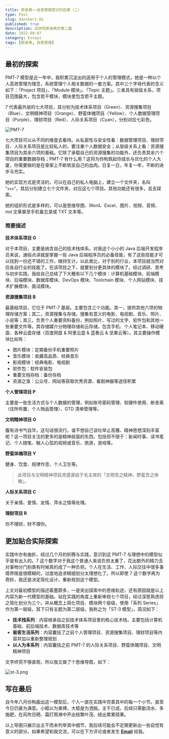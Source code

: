 ```yaml
---
title: 断舍离——自我管理意识的启蒙（二）
type: Post
slug: dansheri-02
published: true
description: 这研究断舍离的第二篇
date: 2022-09-07
category: Essays
tags: [断舍离, 自我管理]
---
```


## 最初的探索

PMT-7 模型是近一年中，我积累沉淀出的适用于个人的管理模式，她是一种以个人高效管理为理念，系统管理个人相关数据的一套方案。其中三个字母代表的含义如下：「Project 项目」、「Module 模块」、「Topic 主题」。三者具有层级关系，项目范围最大，包含若干模块，模块里包含若干主题。

7 代表最外层的七大项目，其分别为技术体系项目（Green）、资源搜集项目（Blue）、文明精神项目（Orange）、野蛮体魄项目（Yellow）、个人数据管理项目（Purple）、理财项目（Red）、人际关系项目（Cyan），分别对应七彩色。

![PMT-7](/images/dansheri/pmt-7.png)

七大项目可以从不同的维度去看待。从私密性与安全性看：数据管理项目、理财项目、人际关系项目是比较私人的，要注重个人数据安全；从层级关系上看：资源搜集项目为其余六项的基础。它除了承载自己的资源搜集的功能外，还负责其余六个项目的重要数据存档；PMT-7 有什么用？这将为你构筑起你成长与优化的个人大厦，你需要做的是在骨架上不断筑垒自己的血肉。日复一日，年复一年，不断的进步与充实。

她的实现方式是灵活的，可以在自己的私人电脑上，建立一个文件夹，名叫 “`xxx`”，其后分别建立七个文件夹，对应这七个项目。其他功能还有很多，且去探索。

她的组织形式是多样的，可以是思维导图、Word、Excel、图片、视频、音频、md 文章甚至手机备忘录或 TXT 文本等。

### 简要描述

**技术体系项目 G**

对于本项目，主要是纳含自己的技术栈体系。对我这个小小的 Java 后端开发程序员来说，通俗点讲就是掌握一些 Java 后端程序员的必备技能，有了这些技能才可以找到一份还不错的工作，维持生计。以此类比，对于别的行业，本项目就当然对应各自行业的技能了。在该项目之下，就要划分更具体的模块了。经过调研、思考与初步实践，我给自己总结了下大概有以下几个模块：计算机基础模块、前端模块、后端模块、数据库模块、DevOps 模块、Toolchain 模块、个人网站模块、技术扩展模块、面试模块。

**资源搜集项目 B**

最基础项目，它位于 PMT-7 基层。主要包含三个功能。其一，提供其他六项的物理存储方案；其二，资源搜集与存储，搜集有意义的电影、电视剧、音乐、照片、小说等；其三，负责个人重要资料备份，例如照片、写过的文字、软件包和其他一些重要文件等。其存储媒介分物理存储和云存储，包含手机、个人笔记本、移动硬盘、各种云盘存储（百度网盘 & 阿里云盘 & 蓝奏云 & 坚果云等）。其主要操作模块比如有：

- 图片模块：定期备份手机重要照片
- 音乐模块：收藏高品质、经典音乐
- 影视模块：经典电影、电视剧
- 软件包：软件安装包
- 重要文档存档：备份存档
- 资源之渔：公众号、网站等获取优秀资源、看剧神器等途径积累

**个人管理项目 P**

主要是一些生活方式与个人数据的管理，例如账号密码管理、软硬件使用、断舍离（住所布置、个人物品管理）、GTD 清单管理等。

**文明精神项目 O**

腹有诗书气自华，这句话很流行。谁不想自己谈吐举止高雅、精神思想深刻丰富呢？这一项目关注的更多的是精神层面的东西。包括但不限于：新闻时事、读书笔记、个人随笔、触人心弦的视频或音乐、旅游，游戏等。

**野蛮体魄项目 Y**

健身、饮食、规律作息、个人卫生等。

> 此项目与文明精神项目灵感源自于毛主席的「文明吾之精神，野蛮吾之体魄」。

**人际关系项目 C**

关于亲情、爱情、友情、萍水之情等处理。

**理财项目 R**

你不理财，财不理你。

## 更加贴合实际探索

实践中亦有曲折，经过几个月的折腾与实践，意识到这 PMT-7 与理想中的模型似乎是有出入的。7 这个数字对于我这个普通人来说负担太重了，花出额外的精力去对事物分门别类有时候真的成了一种负担。个人在生活、工作、人际交往中很多事情界限是很模糊的，过度地追求精细划分太理想化了。所以即使 7 这个数字再为奇妙，我还是决定简化设计，重新规划这个模型。

上文对最初模型的描述着墨颇多，一是突出探索中的思维轨迹，还有原因就是以上内容为新一代模型的基础。站在实践的角度上重新审视七个项目，经过深思熟虑将之简化划分为三个。并从概念上简化项目、模块两个层级，使用「系列 Series」作为第一层级，其下只有主题为第二层级。我称之为「ST-3 模型」，简况如下：

- **技术栈系列**：内容继承自之前技术体系项目里的核心技术栈，主要包括计算机基础、前后端技术、数据库技术等
- **极客生活系列**：内容囊括了之前个人管理项目、资源搜集项目、理财项目等内容并加以重新整理规划
- **以人为本系列**：内容囊括之前 PMT-7 的人际关系项目、野蛮体魄项目、文明精神项目

文字终究不够直观，所以我又做了个思维导图，如下：

![st-3.png](/images/dansheri/st-3.png)

## 写在最后

自今年八月份构画出这一模型后，个人一直在实践中完善其中的每一个小节。直至今日仍甚为满意。小框以为束缚，大框是为洒脱。主干已成，后续只需勤浇水、多施肥，在风吹日晒、霜打雨淋中开出枝繁叶茂、结出累累硕果。

以上导图只展示出主干而未列举其中细节，我后续可能会不定期更新出一些自觉有意义的部分。如果希望和我交流，可以在下方评论或者发生 [**Email**](mailto:ikangjia.cn@outlook.com) 给我。